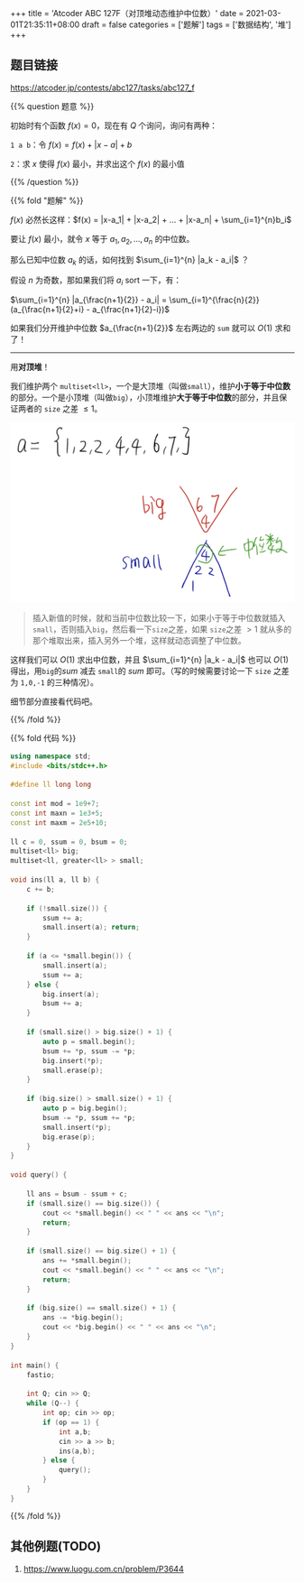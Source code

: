 +++
title = 'Atcoder ABC 127F（对顶堆动态维护中位数）'
date = 2021-03-01T21:35:11+08:00
draft = false
categories = ['题解']
tags = ['数据结构', '堆']
+++

## 题目链接

https://atcoder.jp/contests/abc127/tasks/abc127_f

{{% question 题意 %}}

初始时有个函数 $f(x) = 0$，现在有 $Q$ 个询问，询问有两种：

`1 a b`：令 $f(x) = f(x) + |x-a| + b$

`2`：求 $x$ 使得 $f(x)$ 最小，并求出这个 $f(x)$ 的最小值

{{% /question %}}


{{% fold "题解" %}}

$f(x)$ 必然长这样：$f(x) = |x-a_1| + |x-a_2| + ... + |x-a_n| + \sum_{i=1}^{n}b_i$

要让 $f(x)$ 最小，就令 $x$ 等于 $a_1,a_2,...,a_n$ 的中位数。

那么已知中位数 $a_k$ 的话，如何找到 $\sum_{i=1}^{n} |a_k - a_i|$ ？

假设 $n$ 为奇数，那如果我们将 $a_i$ sort 一下，有：

$\sum_{i=1}^{n} |a_{\frac{n+1}{2}} - a_i| = \sum_{i=1}^{\frac{n}{2}}(a_{\frac{n+1}{2}+i} - a_{\frac{n+1}{2}-i})$

如果我们分开维护中位数 $a_{\frac{n+1}{2}}$ 左右两边的 `sum` 就可以 $O(1)$ 求和了！

<hr>

用**对顶堆**！

我们维护两个 `multiset<ll>`，一个是大顶堆（叫做`small`），维护**小于等于中位数**的部分。一个是小顶堆（叫做`big`），小顶堆维护**大于等于中位数**的部分，并且保证两者的 `size` 之差 $\leq 1$。

![images](/images/016/1.jpg)

> 插入新值的时候，就和当前中位数比较一下，如果小于等于中位数就插入`small`，否则插入`big`，然后看一下`size`之差，如果 `size`之差 $> 1$ 就从多的那个堆取出来，插入另外一个堆，这样就动态调整了中位数。

这样我们可以 $O(1)$ 求出中位数，并且 $\sum_{i=1}^{n} |a_k - a_i|$ 也可以 $O(1)$ 得出，用`big`的$sum$ 减去 `small`的 $sum$ 即可。（写的时候需要讨论一下 `size` 之差为 `1,0,-1` 的三种情况）。

细节部分直接看代码吧。

{{% /fold %}}


{{% fold 代码 %}}

```cpp
using namespace std;
#include <bits/stdc++.h>

#define ll long long

const int mod = 1e9+7;
const int maxn = 1e3+5;
const int maxm = 2e5+10;

ll c = 0, ssum = 0, bsum = 0;
multiset<ll> big;
multiset<ll, greater<ll> > small;

void ins(ll a, ll b) {
    c += b;

    if (!small.size()) {
        ssum += a;
        small.insert(a); return;
    }

    if (a <= *small.begin()) {
        small.insert(a);
        ssum += a;
    } else {
        big.insert(a);
        bsum += a;
    }

    if (small.size() > big.size() + 1) {
        auto p = small.begin();
        bsum += *p, ssum -= *p;
        big.insert(*p);
        small.erase(p);
    }

    if (big.size() > small.size() + 1) {
        auto p = big.begin();
        bsum -= *p, ssum += *p;
        small.insert(*p);
        big.erase(p);
    }
}

void query() {

    ll ans = bsum - ssum + c;
    if (small.size() == big.size()) {
        cout << *small.begin() << " " << ans << "\n";
        return;
    }

    if (small.size() == big.size() + 1) {
        ans += *small.begin();
        cout << *small.begin() << " " << ans << "\n";
        return;
    }

    if (big.size() == small.size() + 1) {
        ans -= *big.begin();
        cout << *big.begin() << " " << ans << "\n";
    }
}

int main() {
    fastio;

    int Q; cin >> Q;
    while (Q--) {
        int op; cin >> op;
        if (op == 1) {
            int a,b;
            cin >> a >> b;
            ins(a,b);
        } else {
            query();
        }
    }
}
```

{{% /fold %}}


## 其他例题(TODO)

1. https://www.luogu.com.cn/problem/P3644